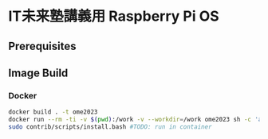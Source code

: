 # IT未来塾講義用 Raspberry Pi OS
## Prerequisites

## Image Build
### Docker

```bash 
docker build . -t ome2023
docker run --rm -ti -v $(pwd):/work -v --workdir=/work ome2023 sh -c 'aclocal -I m4 && automake -a -c && autoconf && ./configure --build=x86_64-linux-gnu --host=aarch64-linux-gnu --prefix=/usr/local && make -j6'
sudo contrib/scripts/install.bash #TODO: run in container
```
